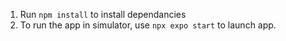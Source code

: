 1. Run `npm install` to install dependancies
2. To run the app in simulator, use `npx expo start` to launch app.

